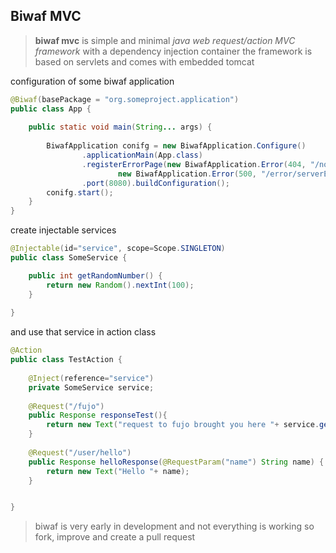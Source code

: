 ## Biwaf MVC 

> **biwaf mvc** is simple and minimal *java web request/action MVC framework* with a dependency injection container
> the framework is based on servlets and comes with embedded tomcat

configuration of some biwaf application
```java
@Biwaf(basePackage = "org.someproject.application")
public class App {
	
	public static void main(String... args) {
		
		BiwafApplication conifg = new BiwafApplication.Configure()
				.applicationMain(App.class)
				.registerErrorPage(new BiwafApplication.Error(404, "/notFound.html"),
						new BiwafApplication.Error(500, "/error/serverError.html"))
				.port(8080).buildConfiguration();
		conifg.start();
	}
}
```
create injectable services

```java
@Injectable(id="service", scope=Scope.SINGLETON)
public class SomeService {

	public int getRandomNumber() {
		return new Random().nextInt(100);
	}
	
}
```
and use that service in action class

```java
@Action
public class TestAction {
	
	@Inject(reference="service")
	private SomeService service;
	
	@Request("/fujo")
	public Response responseTest(){
		return new Text("request to fujo brought you here "+ service.getRandomNumber());
	}
	
	@Request("/user/hello")
	public Response helloResponse(@RequestParam("name") String name) {
		return new Text("Hello "+ name);
	}


}
```

> biwaf is very early in development and not everything is working so fork, improve and create a pull request





